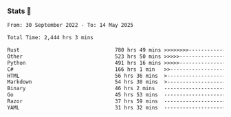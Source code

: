### Stats 👋
<!--START_SECTION:waka-->

```txt
From: 30 September 2022 - To: 14 May 2025

Total Time: 2,444 hrs 3 mins

Rust                               780 hrs 49 mins >>>>>>>>-----------------   31.95 %
Other                              523 hrs 50 mins >>>>>--------------------   21.43 %
Python                             491 hrs 16 mins >>>>>--------------------   20.10 %
C#                                 166 hrs 1 min   >>-----------------------   06.79 %
HTML                               56 hrs 36 mins  >------------------------   02.32 %
Markdown                           54 hrs 30 mins  >------------------------   02.23 %
Binary                             46 hrs 2 mins   -------------------------   01.88 %
Go                                 45 hrs 53 mins  -------------------------   01.88 %
Razor                              37 hrs 59 mins  -------------------------   01.55 %
YAML                               31 hrs 32 mins  -------------------------   01.29 %
```

<!--END_SECTION:waka-->

<!--
**buhaytza2005/buhaytza2005** is a ✨ _special_ ✨ repository because its `README.md` (this file) appears on your GitHub profile.

Here are some ideas to get you started:

- 🔭 I’m currently working on ...
- 🌱 I’m currently learning ...
- 👯 I’m looking to collaborate on ...
- 🤔 I’m looking for help with ...
- 💬 Ask me about ...
- 📫 How to reach me: ...
- 😄 Pronouns: ...
- ⚡ Fun fact: ...
-->



